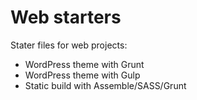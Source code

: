# Web starters
Stater files for web projects:

* WordPress theme with Grunt
* WordPress theme with Gulp
* Static build with Assemble/SASS/Grunt
